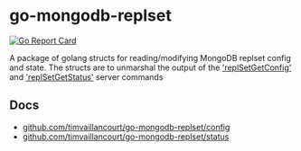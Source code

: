 # go-mongodb-replset
[![Go Report Card](https://goreportcard.com/badge/github.com/timvaillancourt/go-mongodb-replset)](https://goreportcard.com/report/github.com/timvaillancourt/go-mongodb-replset)

A package of golang structs for reading/modifying MongoDB replset config and state. The structs are to unmarshal the output of the ['replSetGetConfig'](https://docs.mongodb.com/manual/reference/command/replSetGetConfig/) and ['replSetGetStatus'](https://docs.mongodb.com/manual/reference/command/replSetGetStatus/) server commands

## Docs
- [github.com/timvaillancourt/go-mongodb-replset/config](https://godoc.org/github.com/timvaillancourt/go-mongodb-replset/config)
- [github.com/timvaillancourt/go-mongodb-replset/status](https://godoc.org/github.com/timvaillancourt/go-mongodb-replset/status)
